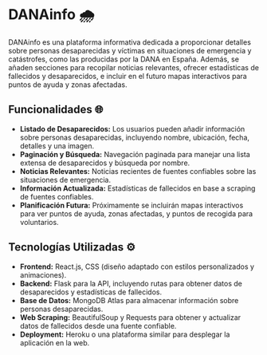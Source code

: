 # DANAinfo 🌧️

DANAinfo es una plataforma informativa dedicada a proporcionar detalles sobre personas desaparecidas y víctimas en situaciones de emergencia y catástrofes, como las producidas por la DANA en España. Además, se añaden secciones para recopilar noticias relevantes, ofrecer estadísticas de fallecidos y desaparecidos, e incluir en el futuro mapas interactivos para puntos de ayuda y zonas afectadas.

## Funcionalidades 🌐

- **Listado de Desaparecidos:** Los usuarios pueden añadir información sobre personas desaparecidas, incluyendo nombre, ubicación, fecha, detalles y una imagen.
- **Paginación y Búsqueda:** Navegación paginada para manejar una lista extensa de desaparecidos y búsqueda por nombre.
- **Noticias Relevantes:** Noticias recientes de fuentes confiables sobre las situaciones de emergencia.
- **Información Actualizada:** Estadísticas de fallecidos en base a scraping de fuentes confiables.
- **Planificación Futura:** Próximamente se incluirán mapas interactivos para ver puntos de ayuda, zonas afectadas, y puntos de recogida para voluntarios.

## Tecnologías Utilizadas ⚙️

- **Frontend:** React.js, CSS (diseño adaptado con estilos personalizados y animaciones).
- **Backend:** Flask para la API, incluyendo rutas para obtener datos de desaparecidos y estadísticas de fallecidos.
- **Base de Datos:** MongoDB Atlas para almacenar información sobre personas desaparecidas.
- **Web Scraping:** BeautifulSoup y Requests para obtener y actualizar datos de fallecidos desde una fuente confiable.
- **Deployment:** Heroku o una plataforma similar para desplegar la aplicación en la web.

